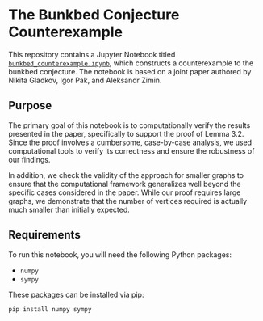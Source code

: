 # The Bunkbed Conjecture Counterexample

This repository contains a Jupyter Notebook titled [`bunkbed_counterexample.ipynb`](./bunkbed_counterexample.ipynb), which constructs a counterexample to the bunkbed conjecture. The notebook is based on a joint paper authored by Nikita Gladkov, Igor Pak, and Aleksandr Zimin.

## Purpose

The primary goal of this notebook is to computationally verify the results presented in the paper, specifically to support the proof of Lemma 3.2. Since the proof involves a cumbersome, case-by-case analysis, we used computational tools to verify its correctness and ensure the robustness of our findings.

In addition, we check the validity of the approach for smaller graphs to ensure that the computational framework generalizes well beyond the specific cases considered in the paper. While our proof requires large graphs, we demonstrate that the number of vertices required is actually much smaller than initially expected.

## Requirements

To run this notebook, you will need the following Python packages:
  - `numpy`
  - `sympy`

These packages can be installed via pip:

```bash
pip install numpy sympy
